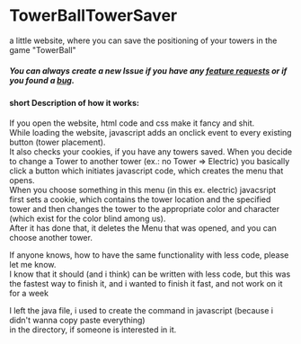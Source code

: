 # TowerBallTowerSaver
a little website, where you can save the positioning of your towers in the game "TowerBall"  

##### You can always create a new Issue if you have any [feature requests](https://github.com/chibbi/TowerBallTowerSaver/issues/new?assignees=&labels=&template=feature_request.md&title=) or if you found a [bug](https://github.com/chibbi/TowerBallTowerSaver/issues/new?assignees=&labels=bug&template=bug_report.md&title=).  
  
#### short Description of how it works:  
If you open the website, html code and css make it fancy and shit.  
While loading the website, javascript adds an onclick event to every existing button (tower placement).  
It also checks your cookies, if you have any towers saved.
When you decide to change a Tower to another tower (ex.: no Tower => Electric) you basically click a button which initiates javascript code, which creates the menu that opens.  
When you choose something in this menu (in this ex. electric) javacsript first sets a cookie, which contains the tower location and the specified tower and then changes the tower to the appropriate color and character (which exist for the color blind among us).  
After it has done that, it deletes the Menu that was opened, and you can choose another tower.  
  
If anyone knows, how to have the same functionality with less code, please let me know.  
I know that it should (and i think) can be written with less code, but this was the fastest way to finish it, and i wanted to finish it fast, and not work on it for a week

I left the java file, i used to create the command in javascript (because i didn't wanna copy paste everything)  
in the directory, if someone is interested in it.  
